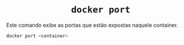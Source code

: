 <h1 align="center"><code>docker port</code></h1>

Este comando exibe as portas que estão expostas naquele container.

```bash
docker port <container>
```